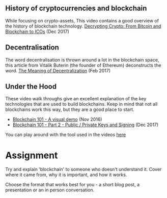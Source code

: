 
## History of cryptocurrencies and blockchain

While focusing on crypto-assets, This video contains a good overview of the history of blockchain technology. [Decrypting Crypto: From Bitcoin and Blockchain to ICOs](https://www.youtube.com/watch?v=yiRCdMgkkFY)  (Dec 2017)

## Decentralisation 

The word decentralisation is thrown around a lot in the blockchain space, this article from Vitalik Buterin (the founder of Ethereum) deconstructs the word. 
[The Meaning of Decentralization](https://medium.com/@VitalikButerin/the-meaning-of-decentralization-a0c92b76a274) (Feb 2017)

## Under the Hood

These video walk throughs give an excellent explanation of the key technologies that are used to build blockchains. Keep in mind that not all blockchains work this way, but they are a good place to start.

* [Blockchain 101 - A visual demo](https://www.youtube.com/watch?v=_160oMzblY8) (Nov 2016)
* [Blockchain 101 - Part 2 - Public / Private Keys and Signing](https://www.youtube.com/watch?v=xIDL_akeras) (Dec 2017)

You can play around with the tool used in the videos [here](https://anders.com/blockchain/hash.html)


# Assignment

Try and explain 'blockchain' to someone who doesn't understand it. Cover where it came from, why it is important, and how it works.

Choose the format that works best for you - a short blog post, a presentation or an in person conversation.
